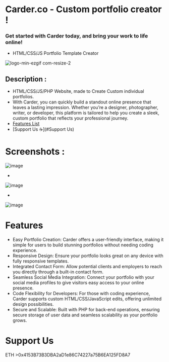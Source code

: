 # Carder.co - Custom portfolio creator !
### Get started with Carder today, and bring your work to life online!


- HTML/CSS/JS Portfolio Template Creator


![logo-min-ezgif com-resize-2](https://github.com/user-attachments/assets/abfeac25-b802-401d-9185-897e708501ec)


## Description :

- HTML/CSS/JS/PHP Website, made to Create Custom individual portfolios.
- With Carder, you can quickly build a standout online presence that leaves a lasting impression. Whether you’re a designer, photographer, writer, or developer, this platform is tailored to help you create a sleek, custom portfolio that reflects your professional journey.
- [Features List](#Features)
- [Support Us ☕️](#Support Us)



# Screenshots :


![image](https://github.com/user-attachments/assets/523a6a5b-0fff-432f-8e38-d7894f9b3c92)


-

![image](https://github.com/user-attachments/assets/4e44c489-8f51-4139-ae57-e8f9024ba250)


-

![image](https://github.com/user-attachments/assets/6f163136-a0a1-4a0f-ac99-abd755c744b4)


# Features

- Easy Portfolio Creation: Carder offers a user-friendly interface, making it simple for users to build stunning portfolios without needing coding experience.
- Responsive Design: Ensure your portfolio looks great on any device with fully responsive templates.
- Integrated Contact Form: Allow potential clients and employers to reach you directly through a built-in contact form.
- Seamless Social Media Integration: Connect your portfolio with your social media profiles to give visitors easy access to your online presence.
- Code Flexibility for Developers: For those with coding experience, Carder supports custom HTML/CSS/JavaScript edits, offering unlimited design possibilities.
- Secure and Scalable: Built with PHP for back-end operations, ensuring secure storage of user data and seamless scalability as your portfolio grows.

# Support Us

ETH >0x4153B73B3DBA2aD1e86C74227a75B6EA125FD8A7






